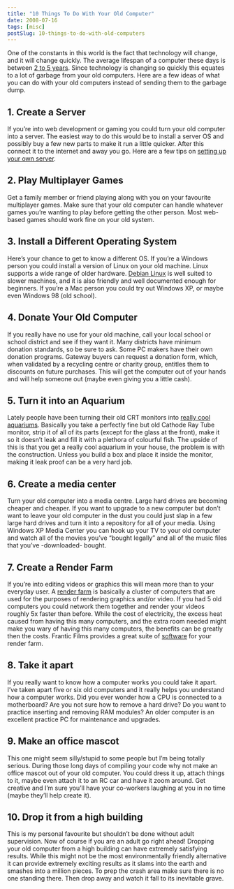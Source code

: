 ```yaml
---
title: "10 Things To Do With Your Old Computer"
date: 2008-07-16
tags: [misc]
postSlug: 10-things-to-do-with-old-computers
---
```


One of the constants in this world is the fact that technology will change, and it will change quickly. The average lifespan of a computer these days is between [2 to 5 years](https://web.archive.org/web/20080805205655/http://compreviews.about.com/od/general/a/UpgradeReplace.htm). Since technology is changing so quickly this equates to a lot of garbage from your old computers. Here are a few ideas of what you can do with your old computers instead of sending them to the garbage dump.

## 1. Create a Server
If you’re into web development or gaming you could turn your old computer into a server. The easiest way to do this would be to install a server OS and possibly buy a few new parts to make it run a little quicker. After this connect it to the internet and away you go. Here are a few tips on [setting up your own server](https://web.archive.org/web/20080805205655/http://lifehacker.com/software/feature/how-to-set-up-a-personal-home-web-server-124212.php).

## 2. Play Multiplayer Games
Get a family member or friend playing along with you on your favourite multiplayer games. Make sure that your old computer can handle whatever games you’re wanting to play before getting the other person. Most web-based games should work fine on your old system.

## 3. Install a Different Operating System
Here’s your chance to get to know a different OS. If you’re a Windows person you could install a version of Linux on your old machine. Linux supports a wide range of older hardware. [Debian Linux](https://web.archive.org/web/20080805205655/http://www.debian.org/) is well suited to slower machines, and it is also friendly and well documented enough for beginners. If you’re a Mac person you could try out Windows XP, or maybe even Windows 98 (old school).

## 4. Donate Your Old Computer
If you really have no use for your old machine, call your local school or school district and see if they want it. Many districts have minimum donation standards, so be sure to ask. Some PC makers have their own donation programs. Gateway buyers can request a donation form, which, when validated by a recycling centre or charity group, entitles them to discounts on future purchases. This will get the computer out of your hands and will help someone out (maybe even giving you a little cash).

## 5. Turn it into an Aquarium
Lately people have been turning their old CRT monitors into [really cool aquariums](https://web.archive.org/web/20080805205655/http://www.theapplecollection.com/Collection/MacAquarium/MonitorAquarium.shtml). Basically you take a perfectly fine but old Cathode Ray Tube monitor, strip it of all of its parts (except for the glass at the front), make it so it doesn’t leak and fill it with a plethora of colourful fish. The upside of this is that you get a really cool aquarium in your house, the problem is with the construction. Unless you build a box and place it inside the monitor, making it leak proof can be a very hard job.

## 6. Create a media center
Turn your old computer into a media centre. Large hard drives are becoming cheaper and cheaper. If you want to upgrade to a new computer but don’t want to leave your old computer in the dust you could just slap in a few large hard drives and turn it into a repository for all of your media. Using Windows XP Media Center you can hook up your TV to your old computer and watch all of the movies you’ve “bought legally” and all of the music files that you’ve -downloaded- bought.

## 7. Create a Render Farm
If you’re into editing videos or graphics this will mean more than to your everyday user. A [render farm](http://en.wikipedia.org/wiki/Render_farm) is basically a cluster of computers that are used for the purposes of rendering graphics and/or video. If you had 5 old computers you could network them together and render your videos roughly 5x faster than before. While the cost of electricity, the excess heat caused from having this many computers, and the extra room needed might make you wary of having this many computers, the benefits can be greatly then the costs. Frantic Films provides a great suite of [software](https://web.archive.org/web/20080805205655/http://www.franticfilms.com/software/case_studies/) for your render farm.

## 8. Take it apart
If you really want to know how a computer works you could take it apart. I’ve taken apart five or six old computers and it really helps you understand how a computer works. Did you ever wonder how a CPU is connected to a motherboard? Are you not sure how to remove a hard drive? Do you want to practice inserting and removing RAM modules? An older computer is an excellent practice PC for maintenance and upgrades.

## 9. Make an office mascot
This one might seem silly/stupid to some people but I’m being totally serious. During those long days of compiling your code why not make an office mascot out of your old computer. You could dress it up, attach things to it, maybe even attach it to an RC car and have it zoom around. Get creative and I’m sure you’ll have your co-workers laughing at you in no time (maybe they’ll help create it).

## 10. Drop it from a high building
This is my personal favourite but shouldn’t be done without adult supervision. Now of course if you are an adult go right ahead! Dropping your old computer from a high building can have extremely satisfying results. While this might not be the most environmentally friendly alternative it can provide extremely exciting results as it slams into the earth and smashes into a million pieces. To prep the crash area make sure there is no one standing there. Then drop away and watch it fall to its inevitable grave.

